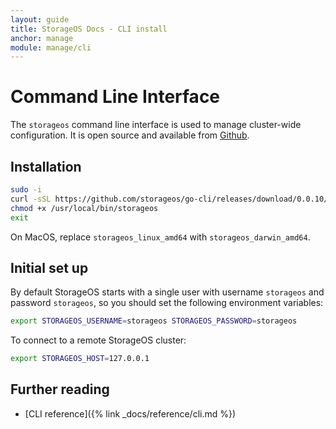 ```yaml
---
layout: guide
title: StorageOS Docs - CLI install
anchor: manage
module: manage/cli
---
```


# Command Line Interface

The `storageos` command line interface is used to manage cluster-wide
configuration. It is open source and available from [Github](https://github.com/storageos/go-cli/releases).

## Installation

```bash
sudo -i
curl -sSL https://github.com/storageos/go-cli/releases/download/0.0.10/storageos_linux_amd64 > /usr/local/bin/storageos
chmod +x /usr/local/bin/storageos
exit
```

On MacOS, replace `storageos_linux_amd64` with `storageos_darwin_amd64`.

## Initial set up

By default StorageOS starts with a single user with username `storageos` and
password `storageos`, so you should set the following environment variables:

```bash
export STORAGEOS_USERNAME=storageos STORAGEOS_PASSWORD=storageos
```

To connect to a remote StorageOS cluster:

```bash
export STORAGEOS_HOST=127.0.0.1
```

## Further reading

* [CLI reference]({% link _docs/reference/cli.md %})
